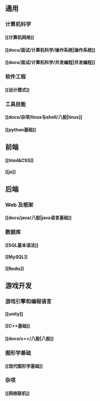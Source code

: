 ## 通用
### 计算机科学
#### [[计算机网络]]
#### [[docs/面试/计算机科学/操作系统|操作系统]]
#### [[docs/面试/计算机科学/并发编程|并发编程]]
### 软件工程
#### [[设计模式]]
### 工具技能
#### [[docs/杂项/linux与shell/八股|linux]]
#### [[python基础]]
## 前端
#### [[html&CSS]]
#### [[js]]
## 后端
### Web 及框架
#### [[docs/java/八股|java语言基础]]
### 数据库
#### [[SQL基本语法]]
#### [[MySQL]]
#### [[Redis]]
## 游戏开发
### 游戏引擎和编程语言
#### [[unity]]
#### [[C++基础]]
#### [[docs/c++/八股|八股]]
### 图形学基础
#### [[现代图形学基础]]
### 杂项
#### [[网络联机]]